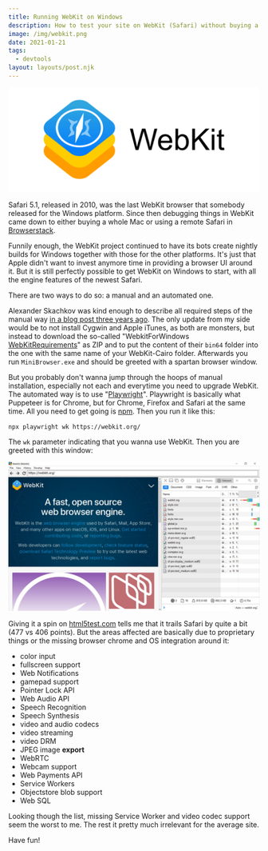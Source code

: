 ```yaml
---
title: Running WebKit on Windows
description: How to test your site on WebKit (Safari) without buying a Mac.
image: /img/webkit.png
date: 2021-01-21
tags:
  - devtools
layout: layouts/post.njk
---
```

![](/img/webkit.png)

Safari 5.1, released in 2010, was the last WebKit browser that somebody released for the Windows platform. Since then debugging things in WebKit came down to either buying a whole Mac or using a remote Safari in [Browserstack](https://www.browserstack.com/).

Funnily enough, the WebKit project continued to have its bots create nightly builds for Windows together with those for the other platforms. It's just that Apple didn't want to invest anymore time in providing a browser UI around it. But it is still perfectly possible to get WebKit on Windows to start, with all the engine features of the newest Safari.

There are two ways to do so: a manual and an automated one.

Alexander Skachkov was kind enough to describe all required steps of the manual way [in a blog post three years ago](https://medium.com/@alSkachkov/how-to-load-the-latest-webkit-on-windows-962a9219c1e1). The only update from my side would be to not install Cygwin and Apple iTunes, as both are monsters, but instead to download the so-called "WebkitForWindows [WebKitRequirements](https://github.com/WebKitForWindows/WebKitRequirements/releases)" as ZIP and to put the content of their `bin64` folder into the one with the same name of your WebKit-Cairo folder. Afterwards you run `MiniBrowser.exe` and should be greeted with a spartan browser window.

But you probably don't wanna jump through the hoops of manual installation, especially not each and everytime you need to upgrade WebKit. The automated way is to use "[Playwright](https://playwright.dev/)". Playwright is basically what Puppeteer is for Chrome, but for Chrome, Firefox and Safari at the same time. All you need to get going is [npm](https://www.npmjs.com/get-npm). Then you run it like this:

```
npx playwright wk https://webkit.org/
```

The `wk` parameter indicating that you wanna use WebKit. Then you are greeted with this window:

![A pretty spartan WebKit window, running on Windows, showing the WebKit project page](/img/playwright-webkit-on-windows.jpg)

Giving it a spin on [html5test.com](https://html5test.com) tells me that it trails Safari by quite a bit (477 vs 406 points). But the areas affected are basically due to proprietary things or the missing browser chrome and OS integration around it:

* color input
* fullscreen support
* Web Notifications
* gamepad support
* Pointer Lock API
* Web Audio API
* Speech Recognition
* Speech Synthesis
* video and audio codecs
* video streaming
* video DRM
* JPEG image **export**
* WebRTC
* Webcam support
* Web Payments API
* Service Workers
* Objectstore blob support
* Web SQL

Looking though the list, missing Service Worker and video codec support seem the worst to me. The rest it pretty much irrelevant for the average site.

Have fun!
